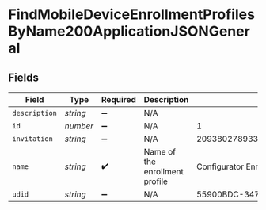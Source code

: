 # FindMobileDeviceEnrollmentProfilesByName200ApplicationJSONGeneral


## Fields

| Field                                   | Type                                    | Required                                | Description                             | Example                                 |
| --------------------------------------- | --------------------------------------- | --------------------------------------- | --------------------------------------- | --------------------------------------- |
| `description`                           | *string*                                | :heavy_minus_sign:                      | N/A                                     |                                         |
| `id`                                    | *number*                                | :heavy_minus_sign:                      | N/A                                     | 1                                       |
| `invitation`                            | *string*                                | :heavy_minus_sign:                      | N/A                                     | 209380278933254867453360473540460311869 |
| `name`                                  | *string*                                | :heavy_check_mark:                      | Name of the enrollment profile          | Configurator Enrollment Profile         |
| `udid`                                  | *string*                                | :heavy_minus_sign:                      | N/A                                     | 55900BDC-347C-58B1-D249-F32244B11D30    |